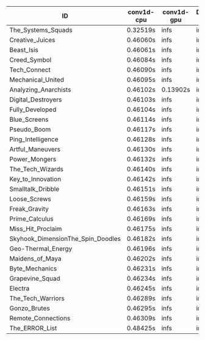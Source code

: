 |ID|conv1d-cpu|conv1d-gpu|DWSPConv2D-gpu|gemm-gpu|avg|
|-|-|-|-|-|-|
|The_Systems_Squads|0.32519s|infs|infs|4.46174s|infs|
|Creative_Juices|0.46060s|infs|infs|4.45879s|infs|
|Beast_Isis|0.46061s|infs|infs|4.43191s|infs|
|Creed_Symbol|0.46084s|infs|infs|4.43063s|infs|
|Tech_Connect|0.46090s|infs|infs|4.45210s|infs|
|Mechanical_United|0.46095s|infs|infs|4.45101s|infs|
|Analyzing_Anarchists|0.46102s|0.13902s|infs|4.45197s|infs|
|Digital_Destroyers|0.46103s|infs|infs|4.43490s|infs|
|Fully_Developed|0.46104s|infs|infs|4.45292s|infs|
|Blue_Screens|0.46114s|infs|infs|4.45744s|infs|
|Pseudo_Boom|0.46117s|infs|infs|4.44625s|infs|
|Ping_Intelligence|0.46128s|infs|infs|4.45667s|infs|
|Artful_Maneuvers|0.46130s|infs|infs|4.43891s|infs|
|Power_Mongers|0.46132s|infs|infs|4.45554s|infs|
|The_Tech_Wizards|0.46140s|infs|infs|4.43517s|infs|
|Key_to_Innovation|0.46142s|infs|infs|4.43461s|infs|
|Smalltalk_Dribble|0.46151s|infs|infs|4.41249s|infs|
|Loose_Screws|0.46159s|infs|infs|4.43598s|infs|
|Freak_Gravity|0.46163s|infs|infs|4.44877s|infs|
|Prime_Calculus|0.46169s|infs|infs|4.44978s|infs|
|Miss_Hit_Proclaim|0.46175s|infs|infs|4.41437s|infs|
|Skyhook_DimensionThe_Spin_Doodles|0.46182s|infs|infs|4.47276s|infs|
|Geo-Thermal_Energy|0.46196s|infs|infs|4.62593s|infs|
|Maidens_of_Maya|0.46202s|infs|infs|4.44394s|infs|
|Byte_Mechanics|0.46231s|infs|infs|4.43935s|infs|
|Grapevine_Squad|0.46234s|infs|infs|4.45127s|infs|
|Electra|0.46245s|infs|infs|4.46043s|infs|
|The_Tech_Warriors|0.46289s|infs|infs|4.45371s|infs|
|Gonzo_Brutes|0.46295s|infs|infs|4.43373s|infs|
|Remote_Connections|0.46309s|infs|infs|4.44897s|infs|
|The_ERROR_List|0.48425s|infs|infs|4.64981s|infs|
